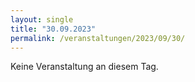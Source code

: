 ```yaml
---
layout: single
title: "30.09.2023"
permalink: /veranstaltungen/2023/09/30/
---
```


Keine Veranstaltung an diesem Tag.

